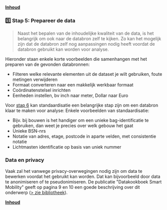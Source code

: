**[Inhoud](ToC.md)**

### :five: Stap 5: Prepareer de data

> Naast het bepalen van de inhoudelijke kwaliteit van de data, is het belangrijk om ook naar de databron zelf te kijken. Zo kan het mogelijk zijn dat de databron zelf nog aanpassingen nodig heeft voordat de databron gebruikt kan worden voor analyse.

Hieronder staan enkele korte voorbeelden die samenhangen met het preparen van de gevonden databronnen:
+ Filteren welke relevante elementen uit de dataset je wilt gebruiken, foute metingen verwijderen
+ Formaat converteren naar een makkelijk werkbaar formaat 
+ Coördinatenstelsel inrichten 
+ Eenheden instellen, bv inch naar meter, Dollar naar Euro

Voor [stap 6](stap_6.md) kan standaardisatie een belangrijke stap zijn om een databron klaar te maken voor analyse:
Enkele voorbeelden van standaardisatie:
+ Bijv. bij bouwen is het handiger om een unieke bag-identificatie te gebruiken, dan weet je precies over welk gebouw het gaat
+ Unieke BSN-nrs
+ Notatie van adres, etage, postcode in aparte velden, met consistentie notatie
+ Lichtmasten identificatie op basis van uniek nummer

### Data en privacy
Vaak zal het vanwege privacy-overwegingen nodig zijn om data te bewerken voordat het gebruikt kan worden. Dat kan bijvoorbeeld door data te anonimiseren of te pseudonimiseren. De publicatie "Datakookboek Smart Mobility" geeft op pagina 9 en 10 een goede beschrijving over dit onderwerp ([> zie bibliotheek](Bibliotheek.md)).


**[Inhoud](ToC.md)**
